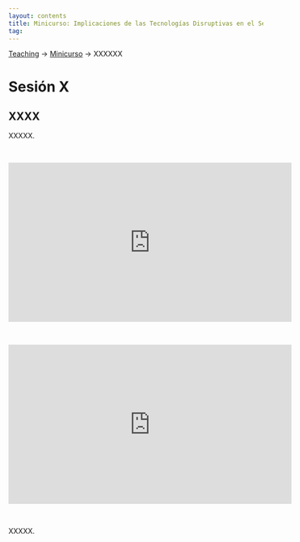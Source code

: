 ```yaml
---
layout: contents
title: Minicurso: Implicaciones de las Tecnologías Disruptivas en el Sector Público
tag:
---
```


[Teaching](../../../teaching) &rarr; [Minicurso](implicaciones_disruptivas.md) &rarr; XXXXXX

# Sesión X
## XXXX

XXXXX.

<p>&nbsp;</p>

<iframe width="560" height="315" src="https://www.youtube.com/embed/y7UCeyarqjk" frameborder="0" allow="accelerometer; autoplay; encrypted-media; gyroscope; picture-in-picture" allowfullscreen></iframe>

<p>&nbsp;</p>

<iframe width="560" height="315" src="https://www.youtube.com/embed/y7UCeyarqjk" frameborder="0" allow="accelerometer; autoplay; encrypted-media; gyroscope; picture-in-picture" allowfullscreen></iframe>

<p>&nbsp;</p>

XXXXX.
